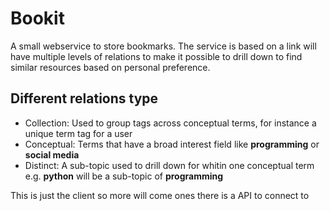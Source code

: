 # Bookit

A small webservice to store bookmarks. The service is based on a link will have
multiple levels of relations to make it possible to drill down to find similar
resources based on personal preference.

## Different relations type
 + Collection: Used to group tags across conceptual terms, for instance a unique term tag for a user
 + Conceptual: Terms that have a broad interest field like __programming__ or __social media__
 + Distinct: A sub-topic used to drill down for whitin one conceptual term e.g. __python__ will be a sub-topic of __programming__

This is just the client so more will come ones there is a API to connect to
